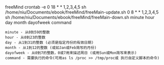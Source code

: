 freeMind
crontab -e
0 18 * * 1,2,3,4,5 sh /home/niu/Documents/ebook/freeMind/freeMain-update.sh
0 8 * * 1,2,3,4,5 sh /home/niu/Documents/ebook/freeMind/freeMain-down.sh
minute hour day month dayofweek command
 
    minute - 从0到59的整数 
    hour - 从0到23的整数 
    day - 从1到31的整数 (必须是指定月份的有效日期)
    month - 从1到12的整数 (或如Jan或Feb简写的月份)
    dayofweek - 从0到7的整数，0或7用来描述周日 (或用Sun或Mon简写来表示)
    command - 需要执行的命令(可用as ls /proc >> /tmp/proc或 执行自定义脚本的命令) 
